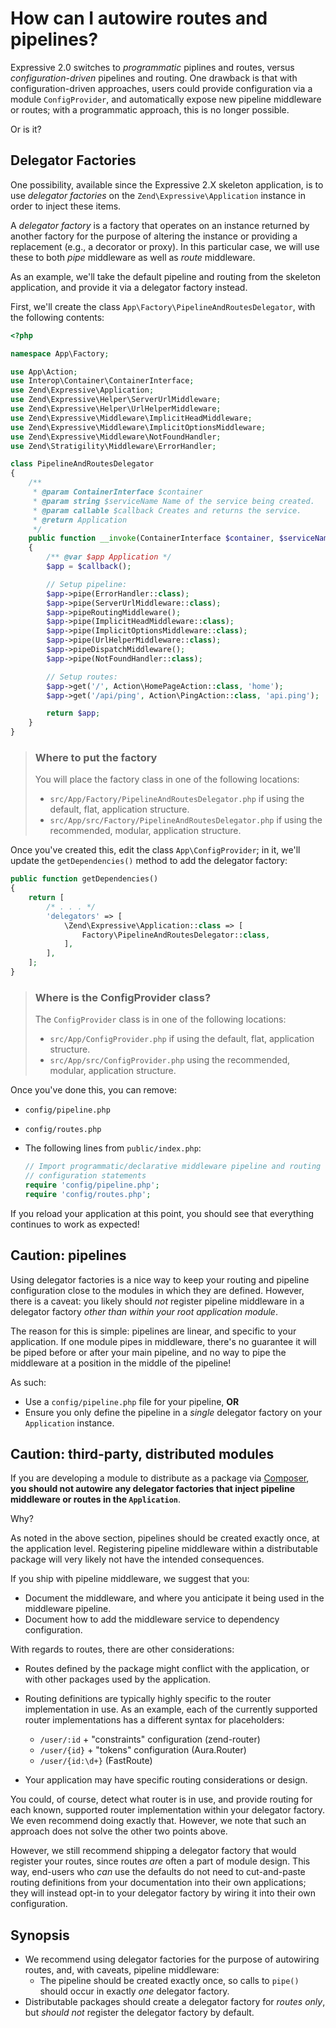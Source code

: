 # How can I autowire routes and pipelines?

Expressive 2.0 switches to _programmatic_ piplines and routes, versus
_configuration-driven_ pipelines and routing. One drawback is that with
configuration-driven approaches, users could provide configuration via a module
`ConfigProvider`, and automatically expose new pipeline middleware or routes;
with a programmatic approach, this is no longer possible.

Or is it?

## Delegator Factories

One possibility, available since the Expressive 2.X skeleton application, is to
use _delegator factories_ on the `Zend\Expressive\Application` instance in order
to inject these items.

A _delegator factory_ is a factory that operates on an instance returned by
another factory for the purpose of altering the instance or providing a
replacement (e.g., a decorator or proxy). In this particular case, we will use
these to both _pipe_ middleware as well as _route_ middleware.

As an example, we'll take the default pipeline and routing from the skeleton
application, and provide it via a delegator factory instead.

First, we'll create the class `App\Factory\PipelineAndRoutesDelegator`, with
the following contents:

```php
<?php

namespace App\Factory;

use App\Action;
use Interop\Container\ContainerInterface;
use Zend\Expressive\Application;
use Zend\Expressive\Helper\ServerUrlMiddleware;
use Zend\Expressive\Helper\UrlHelperMiddleware;
use Zend\Expressive\Middleware\ImplicitHeadMiddleware;
use Zend\Expressive\Middleware\ImplicitOptionsMiddleware;
use Zend\Expressive\Middleware\NotFoundHandler;
use Zend\Stratigility\Middleware\ErrorHandler;

class PipelineAndRoutesDelegator
{
    /**
     * @param ContainerInterface $container
     * @param string $serviceName Name of the service being created.
     * @param callable $callback Creates and returns the service.
     * @return Application
     */
    public function __invoke(ContainerInterface $container, $serviceName, callable $callback)
    {
        /** @var $app Application */
        $app = $callback();

        // Setup pipeline:
        $app->pipe(ErrorHandler::class);
        $app->pipe(ServerUrlMiddleware::class);
        $app->pipeRoutingMiddleware();
        $app->pipe(ImplicitHeadMiddleware::class);
        $app->pipe(ImplicitOptionsMiddleware::class);
        $app->pipe(UrlHelperMiddleware::class);
        $app->pipeDispatchMiddleware();
        $app->pipe(NotFoundHandler::class);

        // Setup routes:
        $app->get('/', Action\HomePageAction::class, 'home');
        $app->get('/api/ping', Action\PingAction::class, 'api.ping');

        return $app;
    }
}
```

> ### Where to put the factory
>
> You will place the factory class in one of the following locations:
>
> - `src/App/Factory/PipelineAndRoutesDelegator.php` if using the default, flat,
>   application structure.
> - `src/App/src/Factory/PipelineAndRoutesDelegator.php` if using the
>   recommended, modular, application structure.

Once you've created this, edit the class `App\ConfigProvider`; in it, we'll
update the `getDependencies()` method to add the delegator factory:

```php
public function getDependencies()
{
    return [
        /* . . . */
        'delegators' => [
            \Zend\Expressive\Application::class => [
                Factory\PipelineAndRoutesDelegator::class,
            ],
        ],
    ];
}
```

> ### Where is the ConfigProvider class?
>
> The `ConfigProvider` class is in one of the following locations:
>
> - `src/App/ConfigProvider.php` if using the default, flat, application
>   structure.
> - `src/App/src/ConfigProvider.php` using the recommended, modular, application
>   structure.

Once you've done this, you can remove:

- `config/pipeline.php`
- `config/routes.php`
- The following lines from `public/index.php`:

  ```php
  // Import programmatic/declarative middleware pipeline and routing
  // configuration statements
  require 'config/pipeline.php';
  require 'config/routes.php';
  ```

If you reload your application at this point, you should see that everything
continues to work as expected!

## Caution: pipelines

Using delegator factories is a nice way to keep your routing and pipeline
configuration close to the modules in which they are defined. However, there is
a caveat: you likely should _not_ register pipeline middleware in a delegator
factory _other than within your root application module_.

The reason for this is simple: pipelines are linear, and specific to your
application. If one module pipes in middleware, there's no guarantee it will be
piped before or after your main pipeline, and no way to pipe the middleware at a
position in the middle of the pipeline!

As such:

- Use a `config/pipeline.php` file for your pipeline, **OR**
- Ensure you only define the pipeline in a _single_ delegator factory on your
  `Application` instance.

## Caution: third-party, distributed modules

If you are developing a module to distribute as a package via
[Composer](https://getcomposer.org/), **you should not autowire any delegator
factories that inject pipeline middleware or routes in the `Application`**.

Why?

As noted in the above section, pipelines should be created exactly once, at
the application level. Registering pipeline middleware within a distributable
package will very likely not have the intended consequences.

If you ship with pipeline middleware, we suggest that you:

- Document the middleware, and where you anticipate it being used in the
  middleware pipeline.
- Document how to add the middleware service to dependency configuration.

With regards to routes, there are other considerations:

- Routes defined by the package might conflict with the application, or with
  other packages used by the application.

- Routing definitions are typically highly specific to the router implementation
  in use. As an example, each of the currently supported router implementations
  has a different syntax for placeholders:

  - `/user/:id` + "constraints" configuration (zend-router)
  - `/user/{id}` + "tokens" configuration (Aura.Router)
  - `/user/{id:\d+}` (FastRoute)

- Your application may have specific routing considerations or design.

You could, of course, detect what router is in use, and provide routing for each
known, supported router implementation within your delegator factory. We even
recommend doing exactly that. However, we note that such an approach does not
solve the other two points above.

However, we still recommend shipping a delegator factory that would register
your routes, since routes *are* often a part of module design.  This way,
end-users who *can* use the defaults do not need to cut-and-paste routing
definitions from your documentation into their own applications; they will
instead opt-in to your delegator factory by wiring it into their own
configuration.

## Synopsis

- We recommend using delegator factories for the purpose of autowiring routes,
  and, with caveats, pipeline middleware:
  - The pipeline should be created exactly once, so calls to `pipe()` should
    occur in exactly _one_ delegator factory.
- Distributable packages should create a delegator factory for _routes only_,
  but _should not_ register the delegator factory by default.
